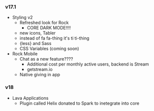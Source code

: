 ### v17.1
- Styling v2
	- Refreshed look for Rock
		- CORE DARK MODE!!!!
	- new icons, Tabler
	- instead of fa fa-thing it's ti ti-thing
	- {less} and Sass
	- CSS Variables (coming soon)
- Rock Mobile
	- Chat as a new feature????
		- Additional cost per monthly active users, backend is Stream
		- getstream.io
	- Native giving in app
### v18
- Lava Applications
	- Plugin called Helix donated to Spark to inetegrate into core

